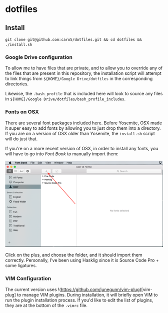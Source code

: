 dotfiles
========

## Install

```
git clone git@github.com:caro5/dotfiles.git && cd dotfiles && ./install.sh
```

### Google Drive configuration

To allow me to have files that are private, and to allow you to override
any of the files that are present in this repository, the installation
script will attempt to link things from `${HOME}/Google Drive/dotfiles`
in the corresponding directories.

Likewise, the `.bash_profile` that is included here will look to source
any files in `${HOME}/Google Drive/dotfiles/bash_profile_includes`.

### Fonts on OSX

There are several font packages included here. Before Yosemite, OSX made
it super easy to add fonts by allowing you to just drop them into a
directory. If you are on a version of OSX older than Yosemite, the
`install.sh` script will do just that.

If you're on a more recent version of OSX, in order to install any
fonts, you will have to go into *Font Book* to manually import them:

![Font Book](font_book.png)

Click on the plus, and choose the folder, and it should import them
correctly. Personally, I've been using Hasklig since it is Source Code
Pro + some ligatures.

### VIM Configuration

The current version uses !(https://github.com/junegunn/vim-plug)[vim-plug]
to manage VIM plugins. During installation, it will briefly open VIM
to run the plugin installation process. If you'd like to edit the list
of plugins, they are at the bottom of the `.vimrc` file.
